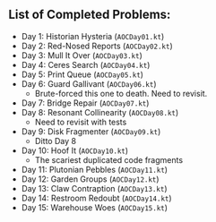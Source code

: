 ## List of Completed Problems:
- Day 1: Historian Hysteria (`AOCDay01.kt`)
- Day 2: Red-Nosed Reports (`AOCDay02.kt`)
- Day 3: Mull It Over (`AOCDay03.kt`)
- Day 4: Ceres Search (`AOCDay04.kt`)
- Day 5: Print Queue (`AOCDay05.kt`)
- Day 6: Guard Gallivant (`AOCDay06.kt`)
  - Brute-forced this one to death. Need to revisit.
- Day 7: Bridge Repair (`AOCDay07.kt`)
- Day 8: Resonant Collinearity (`AOCDay08.kt`)
  - Need to revisit with tests
- Day 9: Disk Fragmenter (`AOCDay09.kt`)
  - Ditto Day 8
- Day 10: Hoof It (`AOCDay10.kt`)
  - The scariest duplicated code fragments
- Day 11: Plutonian Pebbles (`AOCDay11.kt`)
- Day 12: Garden Groups (`AOCDay12.kt`)
- Day 13: Claw Contraption (`AOCDay13.kt`)
- Day 14: Restroom Redoubt (`AOCDay14.kt`)
- Day 15: Warehouse Woes (`AOCDay15.kt`)
